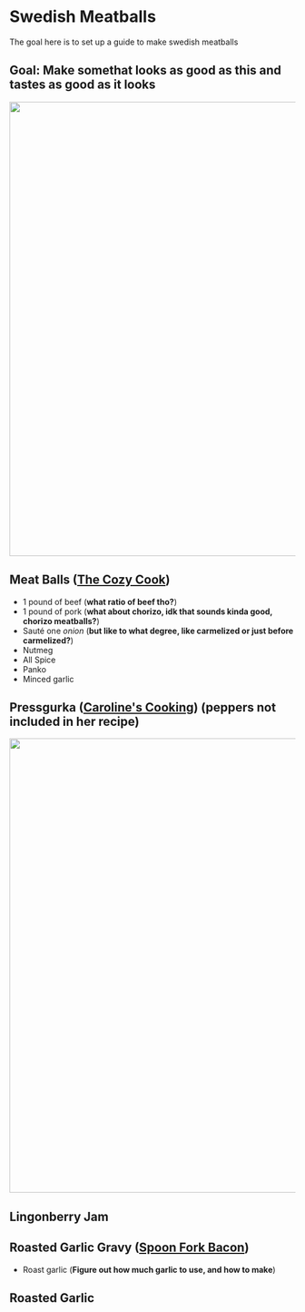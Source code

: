 # Swedish Meatballs
The goal here is to set up a guide to make swedish meatballs 

## Goal: Make somethat looks as good as this and tastes as good as it looks
<img src="https://pinchofyum.com/wp-content/uploads/Swedish-Meatballs-Square-1.jpg" width="800">

## Meat Balls ([The Cozy Cook](https://thecozycook.com/swedish-meatball-recipe/))
- 1 pound of beef (**what ratio of beef tho?**)
- 1 pound of pork (**what about chorizo, idk that sounds kinda good, chorizo meatballs?**)
- Sauté one *onion* (**but like to what degree, like carmelized or just before carmelized?**)
- Nutmeg
- All Spice
- Panko
- Minced garlic

## Pressgurka ([Caroline's Cooking](https://www.carolinescooking.com/pressgurka-swedish-pressed-cucumber/)) (peppers not included in her recipe)
<img src="https://images.recept.se/images/recipes/pressgurka-med-chili-och-vitlok_21348.jpg?fit=crop&crop=focalpoint&auto=format&fp-x=0.5&fp-y=0.5&fp-z=1.0&w=800&h=570&auto=format" width="800">

## Lingonberry Jam

## Roasted Garlic Gravy ([Spoon Fork Bacon](https://www.spoonforkbacon.com/roasted-garlic-gravy-recipe/))
- Roast garlic (**Figure out how much garlic to use, and how to make**)

## Roasted Garlic
